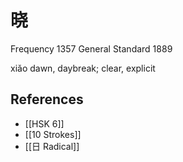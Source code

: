# 晓
Frequency 1357
General Standard 1889

xiǎo
dawn, daybreak; clear, explicit

## References
- [[HSK 6]]
- [[10 Strokes]]
- [[日 Radical]]